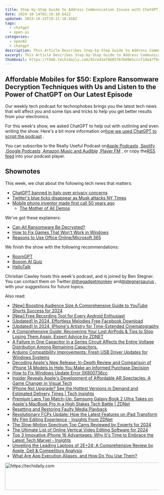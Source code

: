 ```yaml
---
title: Step-by-Step Guide to Address Communication Issues with ChatGPT's Plugin Service
date: 2024-10-14T02:16:18.642Z
updated: 2024-10-15T19:11:18.818Z
tags:
  - chatgpt
  - open-ai
categories:
  - openAI
  - chatgpt
description: This Article Describes Step-by-Step Guide to Address Communication Issues with ChatGPT's Plugin Service
excerpt: This Article Describes Step-by-Step Guide to Address Communication Issues with ChatGPT's Plugin Service
thumbnail: https://thmb.techidaily.com/92ce41ef8b05767b09e5cccf1de47f0c1a1c9c1b0cd1ef1d90d54872beba93f1.jpg
---
```


## Affordable Mobiles for $50: Explore Ransomware Decryption Techniques with Us and Listen to the Power of ChatGPT on Our Latest Episode

 Our weekly tech podcast for technophobes brings you the latest tech news that will affect you and some tips and tricks to help you get better results from your electronics.

 For this week's show, we asked ChatGPT to help out with outlining and even writing the show. Here's a bit more information on[how we used ChatGPT to script the podcast](https://www.makeuseof.com/i-used-chatgpt-to-script-a-podcast-heres-what-happened/) .

 You can subscribe to the Really Useful Podcast on[Apple Podcasts](https://podcasts.apple.com/gb/podcast/the-really-useful-podcast/id1437847131?mt=2) ,[Spotify](https://open.spotify.com/show/283gDxLd6OTNEpRq6tN7ha) ,[Google Podcasts](https://www.google.com/podcasts?feed=aHR0cHM6Ly9hbmNob3IuZm0vcy8zMWJlNDcwL3BvZGNhc3QvcnNz) ,[Amazon Music and Audible](https://music.amazon.co.uk/podcasts/20ab73d4-5da2-46c7-a17f-dc6eb39bdb48/The-Really-Useful-Podcast) ,[Player FM](https://player.fm/series/the-really-useful-podcast-2491856) , or copy the[RSS feed](https://feeds.transistor.fm/the-really-useful-podcast) into your podcast player.

## Shownotes

This week, we chat about the following tech news that matters:

* [ChatGPT banned in Italy over privacy concerns](https://www.bbc.co.uk/news/technology-65139406)
* [Twitter's blue ticks disappear as Musk attacks NY Times](https://www.bbc.co.uk/news/technology-65156216)
* [Mobile phone inventor made first call 50 years ago](https://www.bbc.co.uk/news/technology-65112048)  
  * [The Mother of All Demos](https://www.youtube.com/watch?v=B6rKUf9DWRI)

We've got these explainers:

* [Can All Ransomware Be Decrypted?](https://www.makeuseof.com/can-all-ransomware-be-decrypted/)
* [How to Fix Games That Won't Work in Windows](https://www.makeuseof.com/fix-games-not-working-windows/)
* [Reasons to Use Office Online/Microsoft 365](https://www.makeuseof.com/tag/dont-pay-word-5-reasons-use-office-online/)

We finish the show with the following recommendations:

* [RoomGPT](http://https://www.roomgpt.io/)
* [Booom AI Quiz](https://booom.ai/)
* [HelloTalk](https://www.hellotalk.com/?lang=en)

 Christian Cawley hosts this week's podcast, and is joined by Ben Stegner. You can contact them on Twitter:[@thegadgetmonkey](https://twitter.com/thegadgetmonkey) and[@stegnersaurus](https://twitter.com/stegnersaurus) , with your suggestions for future topics.

<ins class="adsbygoogle"
     style="display:block"
     data-ad-format="autorelaxed"
     data-ad-client="ca-pub-7571918770474297"
     data-ad-slot="1223367746"></ins>

<ins class="adsbygoogle"
     style="display:block"
     data-ad-client="ca-pub-7571918770474297"
     data-ad-slot="8358498916"
     data-ad-format="auto"
     data-full-width-responsive="true"></ins>

<span class="atpl-alsoreadstyle">Also read:</span>
<div><ul>
<li><a href="https://facebook-record-videos.techidaily.com/new-boosting-audience-size-a-comprehensive-guide-to-youtube-shorts-success-for-2024/"><u>[New] Boosting Audience Size A Comprehensive Guide to YouTube Shorts Success for 2024</u></a></li>
<li><a href="https://screen-video-capture.techidaily.com/new-free-recording-tool-for-every-android-enthusiast/"><u>[New] Free Recording Tool for Every Android Enthusiast</u></a></li>
<li><a href="https://facebook-videos.techidaily.com/updated-in-2024-effortless-melodies-free-facebook-download/"><u>[Updated] In 2024, Effortless Melodies Free Facebook Download</u></a></li>
<li><a href="https://on-screen-recording.techidaily.com/updated-in-2024-iphones-artistry-for-time-extended-cinematography/"><u>[Updated] In 2024, IPhone's Artistry for Time-Extended Cinematography</u></a></li>
<li><a href="https://tech-hub.techidaily.com/a-comprehensive-guide-recovering-your-lost-airpods-and-tips-to-stop-losing-them-again-expert-advice-by-zdnet/"><u>A Comprehensive Guide: Recovering Your Lost AirPods & Tips to Stop Losing Them Again, Expert Advice by ZDNET</u></a></li>
<li><a href="https://tech-hub.techidaily.com/a-failure-in-one-capacitor-in-a-series-circuit-affects-the-entire-voltage-distribution-among-remaining-capacitors/"><u>A Failure in One Capacitor in a Series Circuit Affects the Entire Voltage Distribution Among Remaining Capacitors.</u></a></li>
<li><a href="https://win-amazing.techidaily.com/arduino-compatibility-improvements-fresh-usb-driver-updates-for-windows-systems/"><u>Arduino Compatibility Improvements: Fresh USB Driver Updates for Windows Systems</u></a></li>
<li><a href="https://tech-hub.techidaily.com/decoding-apples-new-release-in-depth-review-and-comparison-of-iphone-14-models-to-help-you-make-an-informed-purchase-decision/"><u>Decoding Apple's New Release: In-Depth Review and Comparison of iPhone 14 Models to Help You Make an Informed Purchase Decision</u></a></li>
<li><a href="https://win11-tips.techidaily.com/how-to-fix-windows-update-error-0x800736cc/"><u>How to Fix Windows Update Error 0X800736cc</u></a></li>
<li><a href="https://tech-hub.techidaily.com/insider-reveals-apples-development-of-affordable-ar-spectacles-a-game-changer-in-visual-tech/"><u>Insider Reveals Apple's Development of Affordable AR Spectacles: A Game Changer in Visual Tech</u></a></li>
<li><a href="https://tech-hub.techidaily.com/iphone-nxt-upgrade-see-the-hottest-versions-in-demand-and-estimated-delivery-times-tech-insights/"><u>IPhone Nxt Upgrade? See the Hottest Versions in Demand and Estimated Delivery Times | Tech Insights</u></a></li>
<li><a href="https://tech-hub.techidaily.com/premium-laps-top-match-up-samsung-galaxy-book-2-ultra-takes-on-apples-macbook-pro-in-a-high-stakes-tech-battle-zdnet/"><u>Premium Laps Top Match-Up: Samsung Galaxy Book 2 Ultra Takes on Apple's MacBook Pro in a High Stakes Tech Battle | ZDNet</u></a></li>
<li><a href="https://win11.techidaily.com/resetting-and-restoring-faulty-media-playback/"><u>Resetting and Restoring Faulty Media Playback</u></a></li>
<li><a href="https://tech-hub.techidaily.com/revolutionary-fcpx-update-how-the-latest-features-on-ipad-transform-my-film-editing-experience-insights-from-zdnet/"><u>Revolutionary FCPx Update: How the Latest Features on iPad Transform My Film Editing Experience - Insights From ZDNet</u></a></li>
<li><a href="https://fox-blue.techidaily.com/the-slow-motion-spectrum-top-cams-reviewed-by-experts-for-2024/"><u>The Slow-Motion Spectrum Top Cams Reviewed by Experts for 2024</u></a></li>
<li><a href="https://smart-video-editing.techidaily.com/the-ultimate-list-of-online-vertical-video-editing-software-for-2024/"><u>The Ultimate List of Online Vertical Video Editing Software for 2024</u></a></li>
<li><a href="https://tech-hub.techidaily.com/top-3-innovative-iphone-16-advantages-why-its-time-to-embrace-the-latest-tech-marvel-insights/"><u>Top 3 Innovative iPhone 16 Advantages: Why It's Time to Embrace the Latest Tech Marvel - Insights</u></a></li>
<li><a href="https://tech-hub.techidaily.com/unveiling-the-leading-laptops-of-2eplus24-a-comprehensive-review-by-apple-dell-and-competitors-analysis/"><u>Unveiling the Leading Laptops of 2E+24: A Comprehensive Review by Apple, Dell & Competitors Analysis</u></a></li>
<li><a href="https://win11-tips.techidaily.com/what-are-app-execution-aliases-and-how-do-you-use-them/"><u>What Are App Execution Aliases, and How Do You Use Them?</u></a></li>
</ul></div>

<!-- affiliate ads begin -->
<a href="https://ephamedtechinc.pxf.io/c/5597632/2137205/26400" target="_top" id="2137205">
  <img src="//a.impactradius-go.com/display-ad/26400-2137205" border="0" alt="https://techidaily.com" width="728" height="90"/>
</a>
<img height="0" width="0" src="https://ephamedtechinc.pxf.io/i/5597632/2137205/26400" style="position:absolute;visibility:hidden;" border="0" />
<!-- affiliate ads end -->


